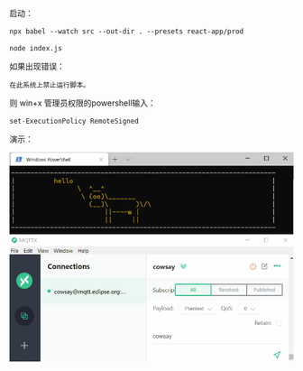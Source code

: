启动：

```
npx babel --watch src --out-dir . --presets react-app/prod 
```

```
node index.js
```

如果出现错误：
```
在此系统上禁止运行脚本。
```
则 win+x 管理员权限的powershell输入：
```
set-ExecutionPolicy RemoteSigned
```

演示：

![](demo.gif)
